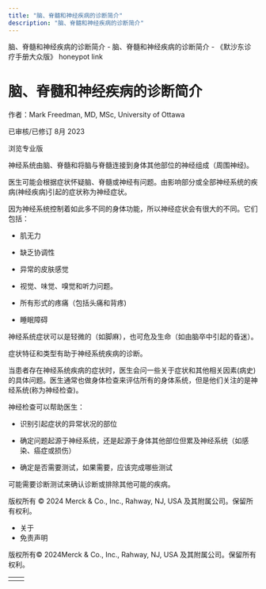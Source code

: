 ```yaml
---
title: "脑、脊髓和神经疾病的诊断简介"
description: "脑、脊髓和神经疾病的诊断简介"
---
```


﻿脑、脊髓和神经疾病的诊断简介 \- 脑、脊髓和神经疾病的诊断简介 \- 《默沙东诊疗手册大众版》 honeypot link

# 脑、脊髓和神经疾病的诊断简介

作者：Mark Freedman, MD, MSc, University of Ottawa

已审核/已修订 8月 2023

浏览专业版

神经系统由脑、脊髓和将脑与脊髓连接到身体其他部位的神经组成（周围神经)。

医生可能会根据症状怀疑脑、脊髓或神经有问题。由影响部分或全部神经系统的疾病(神经疾病)引起的症状称为神经症状。

因为神经系统控制着如此多不同的身体功能，所以神经症状会有很大的不同。它们包括：

- 肌无力

- 缺乏协调性

- 异常的皮肤感觉

- 视觉、味觉、嗅觉和听力问题。

- 所有形式的疼痛（包括头痛和背疼)

- 睡眠障碍


神经系统症状可以是轻微的（如脚麻），也可危及生命（如由脑卒中引起的昏迷）。

症状特征和类型有助于神经系统疾病的诊断。

当患者存在神经系统疾病的症状时，医生会问一些关于症状和其他相关因素(病史)的具体问题。医生通常也做身体检查来评估所有的身体系统，但是他们关注的是神经系统(称为神经检查)。

神经检查可以帮助医生：

- 识别引起症状的异常状况的部位

- 确定问题起源于神经系统，还是起源于身体其他部位但累及神经系统（如感染、癌症或损伤）

- 确定是否需要测试，如果需要，应该完成哪些测试


可能需要诊断测试来确认诊断或排除其他可能的疾病。



版权所有 © 2024
Merck & Co., Inc., Rahway, NJ, USA 及其附属公司。保留所有权利。

- 关于
- 免责声明

版权所有© 2024Merck & Co., Inc., Rahway, NJ, USA 及其附属公司。保留所有权利。

|     |     |
| --- | --- |
|  |  |